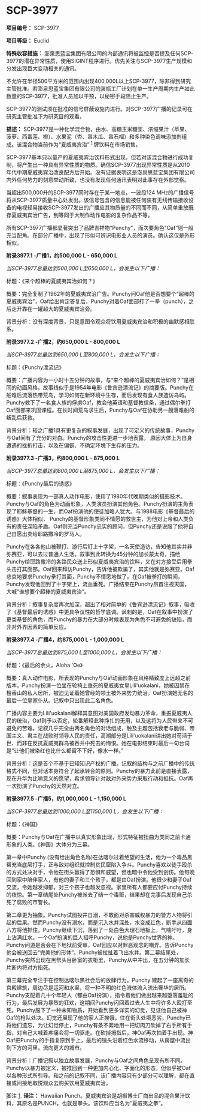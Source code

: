 # SCP-3977
                        


**项目编号：** SCP-3977

**项目等级：** Euclid

**特殊收容措施：** 澎泉思蓝宝集团有限公司的内部通讯将被监控是否提及任何SCP-3977的潜在异常性质，使用SIGINT程序进行。优先关注与SCP-3977生产规模和分发出现巨大变动相关的通讯。

不允许在半径500平方米的范围内出现400,000L以上SCP-3977，除非得到研究主管批准。若澎泉思蓝宝集团有限公司的装瓶工厂计划在单一生产周期内生产如此数量的SCP-3977，批准人员加以干预，以秘密手段阻止生产。

SCP-3977的测试须在批准的信号屏蔽设施内进行。对SCP-3977广播的记录可在研究主管批准下为研究目的观看。

**描述：** SCP-3977是一种化学混合物，由水、高糖玉米糖浆、浓缩果汁（苹果、菠萝、西番莲、橙）、水果泥（杏、番木瓜、番石榴）和多种染色调味添加剂组成。该混合物当前作为“夏威夷宾治”<sup class='footnoteref'>
 <a shape='rect' class='footnoteref' id='footnoteref-1' href='javascript:;' onclick='WIKIDOT.page.utils.scrollToReference(&apos;footnote-1&apos;)'>1</a>
</sup>牌饮料在市场销售。

SCP-3977基本只以量产的夏威夷宾治饮料形式出现，但若对该混合物进行成功复制，将产生出一种具有异常性质的物质。确信SCP-3977出现异常性质是从2010年代中期夏威夷宾治改良配方后开始。没有证据表明这是澎泉思蓝宝集团有限公司内外任何势力的刻意举动所致，也没有发现任何通讯表明对此事存在外部觉察。

当超出500,000升的SCP-3977同时存在于某一地点，一波段124 MHz的广播信号将从SCP-3977质量中心处发出。该信号包含的信息能被任何装有无线传输接收设备的电视轻易接收SCP-3977发出的广播应其物质量的不同而不同，从简单重放既存夏威夷宾治广告，到等同于大制作动作电影的复杂作品不等。

所有SCP-3977广播都显著突出了品牌吉祥物“Punchy”，而次要角色“Oaf”则一般充当配角。在部分广播中，出现了形似可辨识电影业人员的演员。确认这仅是外形相似。

**附录3977.1 -广播1，约500,000 L - 650,000 L** 

*当SCP-3977总量达到500,000 L至650,000 L，会发生以下广播：* 

标题：《来个超棒的夏威夷宾治如何？》

概要：完全复制了1962年的夏威夷宾治广告。Punchy问Oaf他是否想要个“超棒的夏威夷宾治”，Oaf给出肯定答复后，Punchy对着Oaf面部打了一拳（punch），之后走开靠在一罐超大的夏威夷宾治旁。

背景分析：没有深度背景，只是意图令观众将饮用夏威夷宾治和积极的幽默感相联系。

**附录3977.2 -广播2，约650,000 L - 800,000 L** 

*当SCP-3977总量达到650,000 L至800,000 L，会发生以下广播：* 

标题：《Punchy漂流记》

概要：广播内容为一小时十五分钟的故事，与“来个超棒的夏威夷宾治如何？”是相同的动画风格。故事线似乎是1954年电影《鲁宾逊漂流记》的摘要版。Punchy在船难后流落热带荒岛，学习如何在新环境中生存，而后发现有食人族造访岛屿。Punchy救下了一名食人族的俘虏Oaf，教会他英语和基督教信条，通过偶尔拳打Oaf面部来巩固课程。在长时间荒岛求生后，Punchy与Oaf在协助另一艘落难船的叛乱后获救。

背景分析：较之广播1具有更复杂的叙事发展，出现了可定义的传统故事，Punchy与Oaf间有了充分的对白。Punchy的攻击性更进一步地表露， 原因大体上为自身遭遇的挫折打击，以及在偏僻、不确定环境下生存的压力。

**附录3977.3 -广播3，约800,000 L - 875,000 L** 

*当SCP-3977总量达到800,000 L至875,000 L，会发生以下广播：* 

标题：《Punchy最后的诱惑》

概要：叙事表现为一部真人动作电影，使用了1980年代晚期类似的摄影技术。Punchy与Oaf的角色为动画形象，人类演员扮演其他角色。Punchy扮演的主角表现了耶稣基督的一生，而Oaf扮演他的使徒加略人犹大。与1988电影《基督最后的诱惑》大体相似， Punchy的基督形象类同不情愿的救世主，为他对上帝和人类负有的责任深陷矛盾。Oaf则充当Punchy忠实的顾问，但Punchy还是说服了他将自己自愿出卖给耶路撒冷的罗马人。

Punchy在各各他山被鞭打、游行后钉上十字架，一名天使造访，告知他其实并非弥赛亚，可以去过普通人生活。叙事到此转换为45分钟的加长蒙太奇，描绘Punchy给耶路撒冷的各路民众送上形似夏威夷宾治的饮料，又在对方接受后用拳头击打其面部。Oaf回来拜访Punchy，告诉他被欺骗了，其实他就是弥赛亚。Oaf悲哀地要求Punchy拳打其面，Punchy不情愿地做了。在Oaf被拳打的瞬间， Punchy发现他回到了十字架上，流血垂死。广播结束在Punchy昂首注视天国，大喊“谁想要个超棒的夏威夷宾治”。

背景分析：叙事复杂度再次加深，超出了相对简单的《鲁宾逊漂流记》叙事，吸收了《基督最后的诱惑》中更具争议性的哲学底调。讽刺的是，Oaf在叙事中扮演了更类基督的角色，而Punchy的暴力在大部分时候表现为角色不可避免的缺陷，而非对外界因素的简单反应。

**附录3977.4 -广播4，约875,000 L - 1,000,000 L** 

*当SCP-3977总量达到875,000 L至1000,000 L，会发生以下广播：* 

标题：《最后的余火，Aloha 'Oe》

概要：真人动作电影，所表现的Punchy与Oaf动画形象在风格精致度上远超之前版本。Punchy扮演一位坐在轮椅上垂死的夏威夷女皇Lili'uokalani，她被囚禁在檀香山的私人居所，被迫见证着她曾经的领土被外来势力统治。Oaf扮演她无名的最后一位皇家仆从。记叙中只出现此二名角色。

广播内容主要为Lili'uokalani解释其意图对美国政府发动暴力革命，重振夏威夷人民的统治，Oaf则予以否定，轮番解释此种挣扎的无用，以及这将为人民带来不可避免的苦难。记叙几乎完全由两名角色的对话组成，触及主题包括衰老与脆弱、帝国主义、君主在战败时领导人民的责任，高潮部分是Lili'uokalani讲出她对苟活于世、而非在反抗夏威夷群岛被吞并中死去的悔恨。她在电影结束时最后一句台词是“让他们被染红也比什么都留不下好，像水一样。”

背景分析：这是首个不基于已知知识产权的广播。记叙的结构与之前广播中的传统格式不同，但对话本身符合了起承转合的原则。Punchy的暴力此前是直接表露，现在升华为比喻意义的愿望，希求领导针对敌对外来势力采取行动和抵抗。Oaf再一次扮演了Punchy的天然对立。

**附录3977.5 -广播5，约1,000,000 L - 1,150,000 L** 

*当SCP-3977总量达到1000,000 L至1150,000 L，会发生以下广播：* 

标题：《神国》

概要：Punchy与Oaf在广播中以真实形象出现，形式特征被扭曲为类同之前卡通形象的人类。《神国》大体分为三幕。

第一章中Punchy (没有给出角色名称)在达喀尔过着绝望的生活，他为一个毒品黑帮充当底层打手，正与敌对组织就控制贫民窟陷入争斗。Punchy喜欢以徒手殴杀的方式处决对手，令他在街头赢得了恐惧和威望，但也暗中令他受到创伤。他每晚回到家中陪伴家人，有他的妻子和三个孩子，都是由Oaf扮演。他很少和妻子Oaf交流，令她越发抑郁，对三个孩子也越发忽视。家里所有人都要应付Punchy持续的夜惊。第一章结尾处Punchy被派去了结一个毒贩，结果却在完事后发现自己杀死了腐败的市警长。

第二章更为抽象。Punchy试图投井自溺，不敢面对杀害威权暴力的警方人物将引起的后果。然而Punchy没有溺水，而是沉入水井深处，水变成红色，断手从四面八方将他抓住。Punchy继续下沉，落到了一处白色大理石地板上，气喘吁吁，身上沾满红水。一个Oaf扮演的巨人招呼Punchy，说他是Punchy世界的神。Punchy问道是否会在下地狱前受审，Oaf回应以对罪恶观念的嘲弄。告诉Punchy他会被送回去“完美他的形体”。Punchy被拉扯着飞出水井。第二幕结尾处，Punchy突然出现在黑帮头目卧室的衣柜里，Punchy从中冲出，在五分钟的加长片断内将对方掐死。

第三幕完全专注于在控制达喀尔黑社会后的放肆行为。Punchy 建起了一座离奇的宫殿建筑，周边尽是运河和水渠，将一种不明的红色液体流入流出奢华的居所。Punchy支配着几十个年轻人（都由Oaf扮演），指令着他们做出越来越堕落羞耻的行为，最后发展为暴烈的狂欢，这期间Punchy闪回着过去人生中将许多人殴打至死。Punchy服下了一种未知物质，开始看到更多详实的幻觉，见证他自己被神Oaf的枪队处决。幻觉还展现了他的家人正挨饿，住在街头处境恶劣，Punchy已将他们遗忘，为让幻觉停止，Punchy有条不紊地用一把切肉刀砍掉了右手所有手指，对自己大喊着疼痛会将一切驱走。在砍掉拇指后，神Oaf再次拍着手出现。神Oaf把Punchy的手指复原到手上，最后的镜头沿着红色水流移动，从房屋中流出到下方的河里，流向更大的城市。

背景分析：广播记叙以独立故事发展，Punchy与Oaf之间角色呈现有所不同。Punchy以暴力被定义，被推回到一种更加内心化、字面化的形态，但似乎被Oaf以各种形式所引导。和之前的记叙不同，该广播内容只有少部分可以理解，都在直接或间接地取悦观众去购买饮用夏威夷宾治。



脚注
<a shape='rect' href='javascript:;' onclick='WIKIDOT.page.utils.scrollToReference(&apos;footnoteref-1&apos;)'>1</a>. **译注：** Hawaiian Punch。夏威夷宾治是胡椒博士厂商出品的混合果汁饮料，其原名是PUNCH，也就是拳头。该饮料应当名为“夏威夷之拳”。


                    